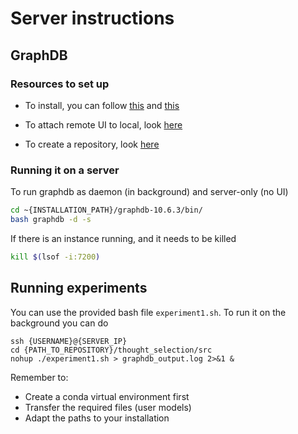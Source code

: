 # Server instructions

## GraphDB

### Resources to set up

* To install, you can
  follow [this](https://graphdb.ontotext.com/documentation/10.6/graphdb-standalone-server.html#configuring-graphdb)
  and [this](https://graphdb.ontotext.com/documentation/9.8/enterprise/run-stand-alone-server.html)

* To attach remote UI to local,
  look [here](https://graphdb.ontotext.com/documentation/10.1/connecting-to-remote-graphdb-instance.html#)

* To create a repository,
  look [here](https://graphdb.ontotext.com/documentation/10.6/creating-a-repository.html#create-a-repository-in-a-remote-location)

### Running it on a server

To run graphdb as daemon (in background) and server-only (no UI)

``` bash
cd ~{INSTALLATION_PATH}/graphdb-10.6.3/bin/
bash graphdb -d -s
```

If there is an instance running, and it needs to be killed

``` bash
kill $(lsof -i:7200)
```

## Running experiments

You can use the provided bash file `experiment1.sh`. To run it on the background you can do

```
ssh {USERNAME}@{SERVER_IP}
cd {PATH_TO_REPOSITORY}/thought_selection/src
nohup ./experiment1.sh > graphdb_output.log 2>&1 &
```

Remember to:

* Create a conda virtual environment first
* Transfer the required files (user models)
* Adapt the paths to your installation 